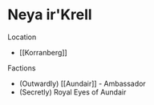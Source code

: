 # Neya ir'Krell

Location

- [[Korranberg]]

Factions

- (Outwardly) [[Aundair]] - Ambassador
- (Secretly) Royal Eyes of Aundair
